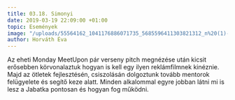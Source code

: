 ```yaml
---
title: 03.18. Simonyi
date: 2019-03-19 22:09:00 +01:00
topic: Események
image: "/uploads/55564162_1041176886071735_5685596411303821312_n%20(1)-916a9f.png"
author: Horváth Éva
---
```


Az eheti Monday MeetUpon pár verseny pitch megnézése után kicsit erősebben körvonalaztuk hogyan is kell egy ilyen reklámfilmnek kinéznie. Majd az ötletek fejlesztésén, csiszolásán dolgoztunk tovább mentorok felügyelete és segítő keze alatt. Minden alkalommal egyre jobban látni mi is lesz a Jabatka pontosan és hogyan fog működni.